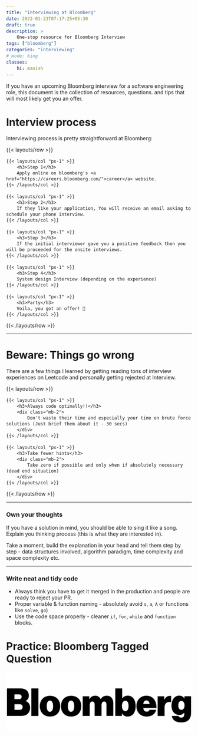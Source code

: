 ```yaml
---
title: "Interviewing at Bloomberg"
date: 2022-01-23T07:17:25+05:30
draft: true
description: >
    One-stop resource for Bloomberg Interview
tags: ["bloomberg"]
categories: "interviewing"
# mode: king
classes: 
    hi: manish
---
```


If you have an upcoming Bloomberg interview for a software engineering role, this document is the collection of resources, questions. and tips that will most likely get you an offer.

# Interview process

Interviewing process is pretty straightforward at Bloomberg:

{{< layouts/row >}}

    {{< layouts/col "px-1" >}} 
        <h3>Step 1</h3>
        Apply online on bloomberg's <a href="https://careers.bloomberg.com/">career</a> website.
    {{< /layouts/col >}}

    {{< layouts/col "px-1" >}} 
        <h3>Step 2</h3>
        If they like your application, You will receive an email asking to schedule your phone interview.
    {{< /layouts/col >}}

    {{< layouts/col "px-1" >}} 
        <h3>Step 3</h3>
        If the initial interviewer gave you a positive feedback then you will be proceeded for the onsite interviews.
    {{< /layouts/col >}}

    {{< layouts/col "px-1" >}}
        <h3>Step 4</h3>
        System design Interview (depending on the experience)
    {{< /layouts/col >}}

    {{< layouts/col "px-1" >}}
        <h3>Party</h3>
        Voila, you got an offer! 🥳 
    {{< /layouts/col >}}

{{< /layouts/row >}}

---

# Beware: Things go wrong

There are a few things I learned by getting reading tons of interview experiences on Leetcode and personally getting rejected at Interview.   

{{< layouts/row >}}

    {{< layouts/col "px-1" >}} 
        <h3>Always code optimally!!</h3>
        <div class="mb-2">
            Don't waste their time and especially your time on brute force solutions (Just brief them about it - 30 secs)
        </div>
    {{< /layouts/col >}}

    {{< layouts/col "px-1" >}} 
        <h3>Take fewer hints</h3>
        <div class="mb-2">
            Take zero if possible and only when if absolutely necessary (dead end situation)
        </div>
    {{< /layouts/col >}}

{{< /layouts/row >}}

---

### Own your thoughts

If you have a solution in mind, you should be able to sing it like a song. Explain you thinking process (this is what they are interested in). 

Take a moment, build the explanation in your head and tell them step by step - data structures involved, algorithm paradigm, time complexity and space complexity etc.

---

### Write neat and tidy code

- Always think you have to get it merged in the production and people are ready to reject your PR.
- Proper variable & function naming - absolutely avoid  `s`, `a`, `A` or functions like `solve`, `go`) 
- Use the code space properly - cleaner `if`, `for`, `while` and `function` blocks.



# Practice: Bloomberg Tagged Question  
<!-- 

{{< layouts/row >}}

    {{< layouts/col "px-1" >}} 
        <iframe src="https://embednotion.com/embed/0h80rcdu"></iframe>  <style>  iframe { width: 100%; height: 500px; border-radius: 0px; padding: none; }  </style>
    {{< /layouts/col >}}

{{< /layouts/row >}} -->


![](logo.png)
